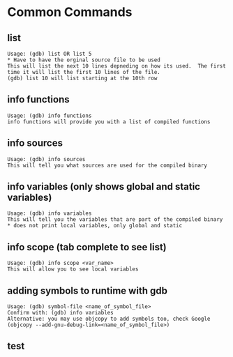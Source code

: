 # Common Commands

## list
```
Usage: (gdb) list OR list 5
* Have to have the orginal source file to be used
This will list the next 10 lines depneding on how its used.  The first time it will list the first 10 lines of the file.
(gdb) list 10 will list starting at the 10th row
```

## info functions
```
Usage: (gdb) info functions
info functions will provide you with a list of compiled functions
```

## info sources
```
Usage: (gdb) info sources
This will tell you what sources are used for the compiled binary
```

## info variables (only shows global and static variables)
```
Usage: (gdb) info variables
This will tell you the variables that are part of the compiled binary
* does not print local variables, only global and static
```

## info scope <variable name> (tab complete to see list)
```
Usage: (gdb) info scope <var_name>
This will allow you to see local variables
```

## adding symbols to runtime with gdb
```
Usage: (gdb) symbol-file <name_of_symbol_file>
Confirm with: (gdb) info variables
Alternative: you may use objcopy to add symbols too, check Google (objcopy --add-gnu-debug-link=<name_of_symbol_file>)
```

## test
